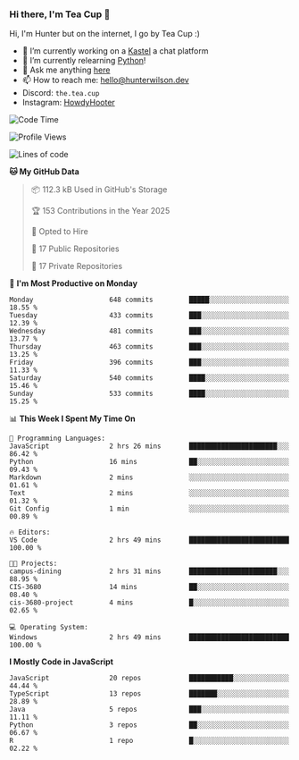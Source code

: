 ### Hi there, I'm Tea Cup 👋 

Hi, I'm Hunter but on the internet, I go by Tea Cup :)

- 🔭 I’m currently working on a [Kastel](https://github.com/KastelApp) a chat platform
- 🌱 I’m currently relearning [Python](https://github.com/TheTeaCup/CIS-3680)!
- 💬 Ask me anything [here](https://github.com/TheTeaCup/TheTeaCup/issues)
- 📫 How to reach me: [hello@hunterwilson.dev](mailto:hello@hunterwilson.dev)
- Discord: `the.tea.cup`
- Instagram: [HowdyHooter](https://instagram.com/HowdyHooter)

<!--START_SECTION:waka-->
![Code Time](http://img.shields.io/badge/Code%20Time-624%20hrs%207%20mins-blue)

![Profile Views](http://img.shields.io/badge/Profile%20Views-19-blue)

![Lines of code](https://img.shields.io/badge/From%20Hello%20World%20I%27ve%20Written-1.4%20million%20lines%20of%20code-blue)

**🐱 My GitHub Data** 

> 📦 112.3 kB Used in GitHub's Storage 
 > 
> 🏆 153 Contributions in the Year 2025
 > 
> 💼 Opted to Hire
 > 
> 📜 17 Public Repositories 
 > 
> 🔑 17 Private Repositories 
 > 
📅 **I'm Most Productive on Monday** 

```text
Monday                   648 commits         █████░░░░░░░░░░░░░░░░░░░░   18.55 % 
Tuesday                  433 commits         ███░░░░░░░░░░░░░░░░░░░░░░   12.39 % 
Wednesday                481 commits         ███░░░░░░░░░░░░░░░░░░░░░░   13.77 % 
Thursday                 463 commits         ███░░░░░░░░░░░░░░░░░░░░░░   13.25 % 
Friday                   396 commits         ███░░░░░░░░░░░░░░░░░░░░░░   11.33 % 
Saturday                 540 commits         ████░░░░░░░░░░░░░░░░░░░░░   15.46 % 
Sunday                   533 commits         ████░░░░░░░░░░░░░░░░░░░░░   15.25 % 
```


📊 **This Week I Spent My Time On** 

```text
💬 Programming Languages: 
JavaScript               2 hrs 26 mins       ██████████████████████░░░   86.42 % 
Python                   16 mins             ██░░░░░░░░░░░░░░░░░░░░░░░   09.43 % 
Markdown                 2 mins              ░░░░░░░░░░░░░░░░░░░░░░░░░   01.61 % 
Text                     2 mins              ░░░░░░░░░░░░░░░░░░░░░░░░░   01.32 % 
Git Config               1 min               ░░░░░░░░░░░░░░░░░░░░░░░░░   00.89 % 

🔥 Editors: 
VS Code                  2 hrs 49 mins       █████████████████████████   100.00 % 

🐱‍💻 Projects: 
campus-dining            2 hrs 31 mins       ██████████████████████░░░   88.95 % 
CIS-3680                 14 mins             ██░░░░░░░░░░░░░░░░░░░░░░░   08.40 % 
cis-3680-project         4 mins              █░░░░░░░░░░░░░░░░░░░░░░░░   02.65 % 

💻 Operating System: 
Windows                  2 hrs 49 mins       █████████████████████████   100.00 % 
```

**I Mostly Code in JavaScript** 

```text
JavaScript               20 repos            ███████████░░░░░░░░░░░░░░   44.44 % 
TypeScript               13 repos            ███████░░░░░░░░░░░░░░░░░░   28.89 % 
Java                     5 repos             ███░░░░░░░░░░░░░░░░░░░░░░   11.11 % 
Python                   3 repos             ██░░░░░░░░░░░░░░░░░░░░░░░   06.67 % 
R                        1 repo              █░░░░░░░░░░░░░░░░░░░░░░░░   02.22 % 
```




<!--END_SECTION:waka-->
